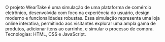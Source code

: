 O projeto WearTake é uma simulação de uma plataforma de comércio eletrônico, desenvolvida com foco na experiência do usuário, design moderno e funcionalidades robustas. Essa simulação representa uma loja online interativa, permitindo aos visitantes explorar uma ampla gama de produtos, adicionar itens ao carrinho, e simular o processo de compra.
Tecnologias: HTML, CSS e JavaScript.

